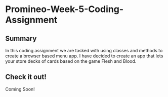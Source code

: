 # Promineo-Week-5-Coding-Assignment
## Summary
In this coding assignment we are tasked with using classes and methods to create a browser based menu app. I have decided to create an app that lets your store decks of cards based on the game Flesh and Blood.

## Check it out!
Coming Soon!
